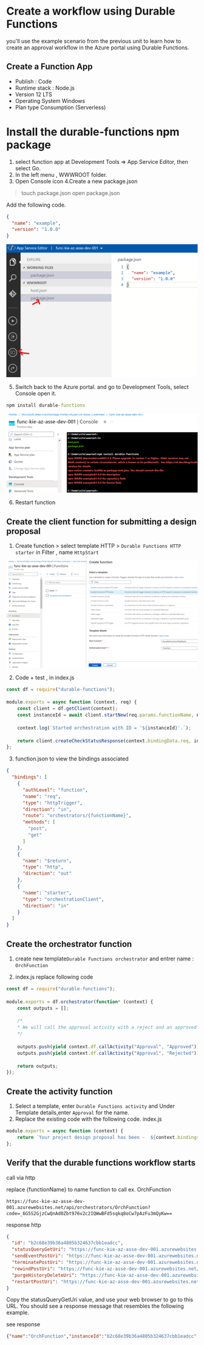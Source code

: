 # Create a workflow using Durable Functions

you'll use the example scenario from the previous unit to learn how to create an approval workflow in the Azure portal using Durable Functions.

## Create a Function App

- Publish : Code
- Runtime stack : Node.js
- Version	12 LTS
- Operating System	Windows
- Plan type	Consumption (Serverless)

# Install the durable-functions npm package

1. select function app at Development Tools => App Service Editor, then select Go.
2. In the left menu , WWWROOT folder.
3. Open Console icon
4.Create a new package.json
 > touch package.json
 > open package.json

 Add the following code.
 
```json
{
  "name": "example",
  "version": "1.0.0"
}
```

![](../../../media/l-25.png)

5. Switch back to the Azure portal. and go to Development Tools, select Console open it.

```cmd
npm install durable-functions
```
![](../../../media/l-26.png)

6. Restart function


## Create the client function for submitting a design proposal

1. Create function > select template HTTP > ```Durable Functions HTTP starter``` in Filter , name ```HttpStart```

![](../../../media/l-27.png)

2. Code + test , in index.js

```javascript
const df = require("durable-functions");

module.exports = async function (context, req) {
    const client = df.getClient(context);
    const instanceId = await client.startNew(req.params.functionName, undefined, req.body);

    context.log(`Started orchestration with ID = '${instanceId}'.`);

    return client.createCheckStatusResponse(context.bindingData.req, instanceId);
};
```

3. function.json to view the bindings associated

```json
{
  "bindings": [
    {
      "authLevel": "function",
      "name": "req",
      "type": "httpTrigger",
      "direction": "in",
      "route": "orchestrators/{functionName}",
      "methods": [
        "post",
        "get"
      ]
    },
    {
      "name": "$return",
      "type": "http",
      "direction": "out"
    },
    {
      "name": "starter",
      "type": "orchestrationClient",
      "direction": "in"
    }
  ]
}
```

## Create the orchestrator function

1. create new template```Durable Functions orchestrator``` and entrer name : ```OrchFunction```

2. index.js replace following code

```javascript
const df = require("durable-functions");

module.exports = df.orchestrator(function* (context) {
    const outputs = [];

    /*
    * We will call the approval activity with a reject and an approved to simulate both
    */

    outputs.push(yield context.df.callActivity("Approval", "Approved"));
    outputs.push(yield context.df.callActivity("Approval", "Rejected"));

    return outputs;
});
```

## Create the activity function

1.  Select a template, enter ```Durable Functions activity``` and Under Template details,enter ```Approval``` for the name.
2. Replace the existing code with the following code. index.js

```javascript
module.exports = async function (context) {
    return `Your project design proposal has been -  ${context.bindings.name}!`;
};
```

## Verify that the durable functions workflow starts

call via http 

replace {functionName} to name function to call ex. OrchFunction

```link
https://func-kie-az-asse-dev-001.azurewebsites.net/api/orchestrators/OrchFunction?code=_6G5S2GjzCwQnAd0Zbt976v2c2IQWwBFd5sqkq8oCw7pAzFu3mQyKw==
```


response http

```json
{
  "id": "b2c68e39b36a4805b324637cbb1eadcc",
  "statusQueryGetUri": "https://func-kie-az-asse-dev-001.azurewebsites.net/runtime/webhooks/durabletask/instances/b2c68e39b36a4805b324637cbb1eadcc?taskHub=funckieazassedev001&connection=Storage&code=zUHWhqAgACf0KVyMkxW26Hhx1evDioxeDfjCk62QAFLdAzFui5QOXg==",
  "sendEventPostUri": "https://func-kie-az-asse-dev-001.azurewebsites.net/runtime/webhooks/durabletask/instances/b2c68e39b36a4805b324637cbb1eadcc/raiseEvent/{eventName}?taskHub=funckieazassedev001&connection=Storage&code=zUHWhqAgACf0KVyMkxW26Hhx1evDioxeDfjCk62QAFLdAzFui5QOXg==",
  "terminatePostUri": "https://func-kie-az-asse-dev-001.azurewebsites.net/runtime/webhooks/durabletask/instances/b2c68e39b36a4805b324637cbb1eadcc/terminate?reason={text}&taskHub=funckieazassedev001&connection=Storage&code=zUHWhqAgACf0KVyMkxW26Hhx1evDioxeDfjCk62QAFLdAzFui5QOXg==",
  "rewindPostUri": "https://func-kie-az-asse-dev-001.azurewebsites.net/runtime/webhooks/durabletask/instances/b2c68e39b36a4805b324637cbb1eadcc/rewind?reason={text}&taskHub=funckieazassedev001&connection=Storage&code=zUHWhqAgACf0KVyMkxW26Hhx1evDioxeDfjCk62QAFLdAzFui5QOXg==",
  "purgeHistoryDeleteUri": "https://func-kie-az-asse-dev-001.azurewebsites.net/runtime/webhooks/durabletask/instances/b2c68e39b36a4805b324637cbb1eadcc?taskHub=funckieazassedev001&connection=Storage&code=zUHWhqAgACf0KVyMkxW26Hhx1evDioxeDfjCk62QAFLdAzFui5QOXg==",
  "restartPostUri": "https://func-kie-az-asse-dev-001.azurewebsites.net/runtime/webhooks/durabletask/instances/b2c68e39b36a4805b324637cbb1eadcc/restart?taskHub=funckieazassedev001&connection=Storage&code=zUHWhqAgACf0KVyMkxW26Hhx1evDioxeDfjCk62QAFLdAzFui5QOXg=="
}
```

Copy the statusQueryGetUri value, and use your web browser to go to this URL. You should see a response message that resembles the following example.

see response

```json
{"name":"OrchFunction","instanceId":"b2c68e39b36a4805b324637cbb1eadcc","runtimeStatus":"Completed","input":null,"customStatus":null,"output":["Your project design proposal has been -  Approved!","Your project design proposal has been -  Rejected!"],"createdTime":"2022-08-14T07:12:14Z","lastUpdatedTime":"2022-08-14T07:12:15Z"}
```